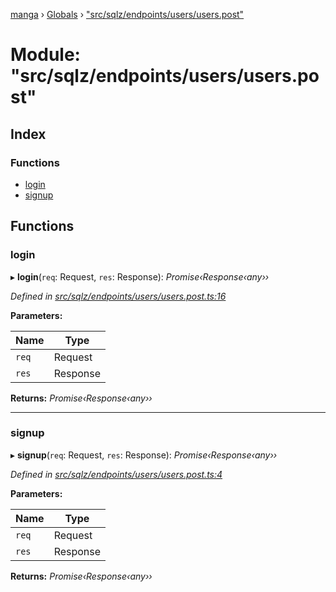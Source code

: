[manga](../README.md) › [Globals](../globals.md) › ["src/sqlz/endpoints/users/users.post"](_src_sqlz_endpoints_users_users_post_.md)

# Module: "src/sqlz/endpoints/users/users.post"

## Index

### Functions

* [login](_src_sqlz_endpoints_users_users_post_.md#login)
* [signup](_src_sqlz_endpoints_users_users_post_.md#signup)

## Functions

###  login

▸ **login**(`req`: Request, `res`: Response): *Promise‹Response‹any››*

*Defined in [src/sqlz/endpoints/users/users.post.ts:16](https://github.com/tushar1210/manga-node/blob/3ac409b/src/sqlz/endpoints/users/users.post.ts#L16)*

**Parameters:**

Name | Type |
------ | ------ |
`req` | Request |
`res` | Response |

**Returns:** *Promise‹Response‹any››*

___

###  signup

▸ **signup**(`req`: Request, `res`: Response): *Promise‹Response‹any››*

*Defined in [src/sqlz/endpoints/users/users.post.ts:4](https://github.com/tushar1210/manga-node/blob/3ac409b/src/sqlz/endpoints/users/users.post.ts#L4)*

**Parameters:**

Name | Type |
------ | ------ |
`req` | Request |
`res` | Response |

**Returns:** *Promise‹Response‹any››*
